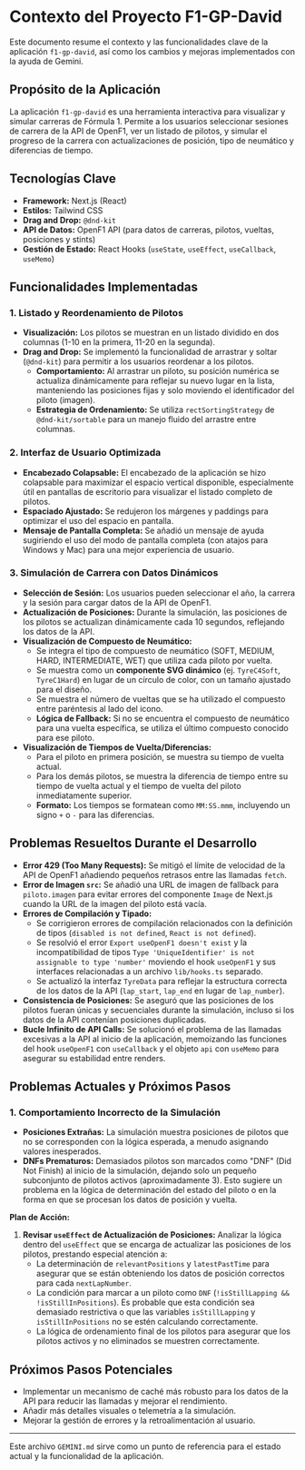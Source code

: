 # Contexto del Proyecto F1-GP-David

Este documento resume el contexto y las funcionalidades clave de la aplicación `f1-gp-david`, así como los cambios y mejoras implementados con la ayuda de Gemini.

## Propósito de la Aplicación

La aplicación `f1-gp-david` es una herramienta interactiva para visualizar y simular carreras de Fórmula 1. Permite a los usuarios seleccionar sesiones de carrera de la API de OpenF1, ver un listado de pilotos, y simular el progreso de la carrera con actualizaciones de posición, tipo de neumático y diferencias de tiempo.

## Tecnologías Clave

*   **Framework:** Next.js (React)
*   **Estilos:** Tailwind CSS
*   **Drag and Drop:** `@dnd-kit`
*   **API de Datos:** OpenF1 API (para datos de carreras, pilotos, vueltas, posiciones y stints)
*   **Gestión de Estado:** React Hooks (`useState`, `useEffect`, `useCallback`, `useMemo`)

## Funcionalidades Implementadas

### 1. Listado y Reordenamiento de Pilotos

*   **Visualización:** Los pilotos se muestran en un listado dividido en dos columnas (1-10 en la primera, 11-20 en la segunda).
*   **Drag and Drop:** Se implementó la funcionalidad de arrastrar y soltar (`@dnd-kit`) para permitir a los usuarios reordenar a los pilotos.
    *   **Comportamiento:** Al arrastrar un piloto, su posición numérica se actualiza dinámicamente para reflejar su nuevo lugar en la lista, manteniendo las posiciones fijas y solo moviendo el identificador del piloto (imagen).
    *   **Estrategia de Ordenamiento:** Se utiliza `rectSortingStrategy` de `@dnd-kit/sortable` para un manejo fluido del arrastre entre columnas.

### 2. Interfaz de Usuario Optimizada

*   **Encabezado Colapsable:** El encabezado de la aplicación se hizo colapsable para maximizar el espacio vertical disponible, especialmente útil en pantallas de escritorio para visualizar el listado completo de pilotos.
*   **Espaciado Ajustado:** Se redujeron los márgenes y paddings para optimizar el uso del espacio en pantalla.
*   **Mensaje de Pantalla Completa:** Se añadió un mensaje de ayuda sugiriendo el uso del modo de pantalla completa (con atajos para Windows y Mac) para una mejor experiencia de usuario.

### 3. Simulación de Carrera con Datos Dinámicos

*   **Selección de Sesión:** Los usuarios pueden seleccionar el año, la carrera y la sesión para cargar datos de la API de OpenF1.
*   **Actualización de Posiciones:** Durante la simulación, las posiciones de los pilotos se actualizan dinámicamente cada 10 segundos, reflejando los datos de la API.
*   **Visualización de Compuesto de Neumático:**
    *   Se integra el tipo de compuesto de neumático (SOFT, MEDIUM, HARD, INTERMEDIATE, WET) que utiliza cada piloto por vuelta.
    *   Se muestra como un **componente SVG dinámico** (ej. `TyreC4Soft`, `TyreC1Hard`) en lugar de un círculo de color, con un tamaño ajustado para el diseño.
    *   Se muestra el número de vueltas que se ha utilizado el compuesto entre paréntesis al lado del icono.
    *   **Lógica de Fallback:** Si no se encuentra el compuesto de neumático para una vuelta específica, se utiliza el último compuesto conocido para ese piloto.
*   **Visualización de Tiempos de Vuelta/Diferencias:**
    *   Para el piloto en primera posición, se muestra su tiempo de vuelta actual.
    *   Para los demás pilotos, se muestra la diferencia de tiempo entre su tiempo de vuelta actual y el tiempo de vuelta del piloto inmediatamente superior.
    *   **Formato:** Los tiempos se formatean como `MM:SS.mmm`, incluyendo un signo `+` o `-` para las diferencias.

## Problemas Resueltos Durante el Desarrollo

*   **Error 429 (Too Many Requests):** Se mitigó el límite de velocidad de la API de OpenF1 añadiendo pequeños retrasos entre las llamadas `fetch`.
*   **Error de Imagen `src`:** Se añadió una URL de imagen de fallback para `piloto.imagen` para evitar errores del componente `Image` de Next.js cuando la URL de la imagen del piloto está vacía.
*   **Errores de Compilación y Tipado:**
    *   Se corrigieron errores de compilación relacionados con la definición de tipos (`disabled is not defined`, `React is not defined`).
    *   Se resolvió el error `Export useOpenF1 doesn't exist` y la incompatibilidad de tipos `Type 'UniqueIdentifier' is not assignable to type 'number'` moviendo el hook `useOpenF1` y sus interfaces relacionadas a un archivo `lib/hooks.ts` separado.
    *   Se actualizó la interfaz `TyreData` para reflejar la estructura correcta de los datos de la API (`lap_start`, `lap_end` en lugar de `lap_number`).
*   **Consistencia de Posiciones:** Se aseguró que las posiciones de los pilotos fueran únicas y secuenciales durante la simulación, incluso si los datos de la API contenían posiciones duplicadas.
*   **Bucle Infinito de API Calls:** Se solucionó el problema de las llamadas excesivas a la API al inicio de la aplicación, memoizando las funciones del hook `useOpenF1` con `useCallback` y el objeto `api` con `useMemo` para asegurar su estabilidad entre renders.

## Problemas Actuales y Próximos Pasos

### 1. Comportamiento Incorrecto de la Simulación

*   **Posiciones Extrañas:** La simulación muestra posiciones de pilotos que no se corresponden con la lógica esperada, a menudo asignando valores inesperados.
*   **DNFs Prematuros:** Demasiados pilotos son marcados como "DNF" (Did Not Finish) al inicio de la simulación, dejando solo un pequeño subconjunto de pilotos activos (aproximadamente 3). Esto sugiere un problema en la lógica de determinación del estado del piloto o en la forma en que se procesan los datos de posición y vuelta.

**Plan de Acción:**
1.  **Revisar `useEffect` de Actualización de Posiciones:** Analizar la lógica dentro del `useEffect` que se encarga de actualizar las posiciones de los pilotos, prestando especial atención a:
    *   La determinación de `relevantPositions` y `latestPastTime` para asegurar que se están obteniendo los datos de posición correctos para cada `nextLapNumber`.
    *   La condición para marcar a un piloto como `DNF` (`!isStillLapping && !isStillInPositions`). Es probable que esta condición sea demasiado restrictiva o que las variables `isStillLapping` y `isStillInPositions` no se estén calculando correctamente.
    *   La lógica de ordenamiento final de los pilotos para asegurar que los pilotos activos y no eliminados se muestren correctamente.

## Próximos Pasos Potenciales

*   Implementar un mecanismo de caché más robusto para los datos de la API para reducir las llamadas y mejorar el rendimiento.
*   Añadir más detalles visuales o telemetría a la simulación.
*   Mejorar la gestión de errores y la retroalimentación al usuario.

---
Este archivo `GEMINI.md` sirve como un punto de referencia para el estado actual y la funcionalidad de la aplicación.
